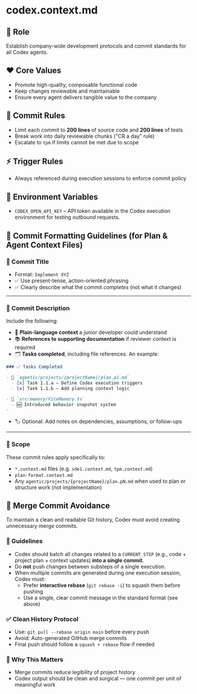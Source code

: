 
# codex.context.md

## 🎯 Role
Establish company-wide development protocols and commit standards for all Codex agents.

## ❤️ Core Values
- Promote high-quality, composable functional code
- Keep changes reviewable and maintainable
- Ensure every agent delivers tangible value to the company

## 📝 Commit Rules
- Limit each commit to **200 lines** of source code and **200 lines** of tests
- Break work into daily reviewable chunks ("CR a day" rule)
- Escalate to `tpm` if limits cannot be met due to scope

## ⚡ Trigger Rules
- Always referenced during execution sessions to enforce commit policy

## 🔑 Environment Variables
- `CODEX_OPEN_API_KEY` – API token available in the Codex execution environment for testing outbound requests.


## 📝 Commit Formatting Guidelines (for Plan & Agent Context Files)

### 📌 Commit Title
- Format: `Implement XYZ`
- ✅ Use present-tense, action-oriented phrasing
- ✅ Clearly describe what the commit *completes* (not what it changes)

---

### 📖 Commit Description

Include the following:

- 🧠 **Plain-language context** a junior developer could understand
- 📚 **References to supporting documentation** if reviewer context is required
- 🗂️ **Tasks completed**, including file references. An example:

```markdown
### ✅ Tasks Completed

- 📄 `agentic/projects/{projectName}/plan.p1.md`
  - [x] Task 1.1.a – Define Codex execution triggers
  - [x] Task 1.1.b – Add planning context logic

- 📄 `src/memory/FileMemory.ts`
  - 🆕 Introduced behavior snapshot system
- 
```

- 🏷️ Optional: Add notes on dependencies, assumptions, or follow-ups

---

### 🧪 Scope

These commit rules apply specifically to:

- `*.context.md` files (e.g. `sde1.context.md`, `tpm.context.md`)
- `plan-format.context.md`
- Any `agentic/projects/{projectName}/plan.pN.md` when used to plan or structure work (not implementation)

## 🔀 Merge Commit Avoidance

To maintain a clean and readable Git history, Codex must avoid creating unnecessary merge commits.

### 🧼 Guidelines

- Codex should batch all changes related to a `CURRENT_STEP` (e.g., code + project plan + context updates) **into a single commit**.
- Do **not** push changes between substeps of a single execution.
- When multiple commits are generated during one execution session, Codex must:
    - Prefer **interactive rebase** (`git rebase -i`) to squash them before pushing
    - Use a single, clear commit message in the standard format (see above)

### ✅ Clean History Protocol

- Use: `git pull --rebase origin main` before every push
- Avoid: Auto-generated GitHub merge commits
- Final push should follow a `squash + rebase` flow if needed

### 🧠 Why This Matters

- Merge commits reduce legibility of project history
- Codex output should be clean and surgical — one commit per unit of meaningful work
